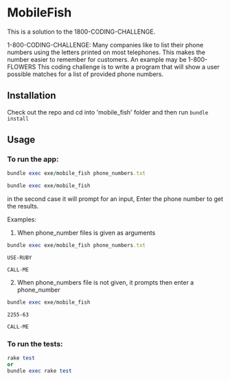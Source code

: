 # MobileFish

This is a solution to the 1800-CODING-CHALLENGE.

1-800-CODING-CHALLENGE:
 Many companies like to list their phone numbers using the letters printed on most telephones. This makes the number easier to remember for customers. An example may be 1-800-FLOWERS This coding challenge is to write a program that will show a user possible matches for a list of provided phone numbers.

## Installation
Check out the repo and cd into 'mobile_fish' folder and then run `bundle install`

## Usage

### To run the app:

```ruby
bundle exec exe/mobile_fish phone_numbers.txt
```

 ```ruby
 bundle exec exe/mobile_fish
 ```
in the second case it will prompt for an input, Enter the phone number to get the results.

Examples:

1. When phone_number files is given as arguments

```ruby
bundle exec exe/mobile_fish phone_numbers.txt
```

    USE-RUBY

    CALL-ME

2. When phone_numbers file is not given, it prompts then enter a phone_number

```ruby
bundle exec exe/mobile_fish
```

    2255-63
    
    CALL-ME

### To run the tests:  
```ruby
rake test
or
bundle exec rake test
```

